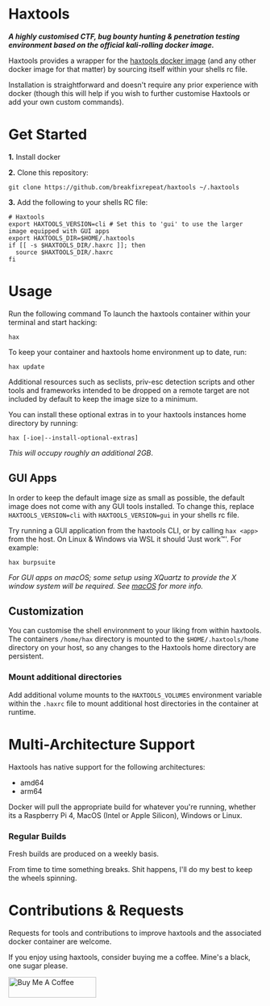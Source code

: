 # Haxtools

***A highly customised CTF, bug bounty hunting & penetration testing environment based on the official kali-rolling docker image.***

Haxtools provides a wrapper for the [haxtools docker image](https://hub.docker.com/repository/docker/infosux/haxtools/general) (and any other docker image for that matter) by sourcing itself within your shells rc file.

Installation is straightforward and doesn't require any prior experience with docker (though this will help if you wish to further customise Haxtools or add your own custom commands).

# Get Started
**1.** Install docker

**2.** Clone this repository:
```
git clone https://github.com/breakfixrepeat/haxtools ~/.haxtools
```

**3.** Add the following to your shells RC file:
```
# Haxtools
export HAXTOOLS_VERSION=cli # Set this to 'gui' to use the larger image equipped with GUI apps
export HAXTOOLS_DIR=$HOME/.haxtools
if [[ -s $HAXTOOLS_DIR/.haxrc ]]; then
  source $HAXTOOLS_DIR/.haxrc
fi
```

# Usage

Run the following command To launch the haxtools container within your terminal and start hacking:

```
hax
```

To keep your container and haxtools home environment up to date, run:

```
hax update
```

Additional resources such as seclists, priv-esc detection scripts and other tools and frameworks intended to be dropped on a remote target are not included by default to keep the image size to a minimum.

You can install these optional extras in to your haxtools instances home directory by running:

```
hax [-ioe|--install-optional-extras]
```
*This will occupy roughly an additional 2GB*.

## GUI Apps

In order to keep the default image size as small as possible, the default image does not come with any GUI tools installed. To change this, replace `HAXTOOLS_VERSION=cli` with `HAXTOOLS_VERSION=gui` in your shells rc file.

Try running a GUI application from the haxtools CLI, or by calling `hax <app>` from the host. On Linux & Windows via WSL it should 'Just work™'. For example:

```
hax burpsuite
```

*For GUI apps on macOS; some setup using XQuartz to provide the X window system will be required. See [macOS](docs/macOS.md) for more info.*

## Customization

You can customise the shell environment to your liking from within haxtools. The containers `/home/hax` directory is mounted to the `$HOME/.haxtools/home` directory on your host, so any changes to the Haxtools home directory are persistent.

### Mount additional directories

Add additional volume mounts to the `HAXTOOLS_VOLUMES` environment variable within the `.haxrc` file to mount additional host directories in the container at runtime.


# Multi-Architecture Support

Haxtools has native support for the following architectures:

* amd64
* arm64

Docker will pull the appropriate build for whatever you're running, whether its a Raspberry Pi 4, MacOS (Intel or Apple Silicon), Windows or Linux.

### Regular Builds

Fresh builds are produced on a weekly basis.

From time to time something breaks. Shit happens, I'll do my best to keep the wheels spinning.


# Contributions & Requests

Requests for tools and contributions to improve haxtools and the associated docker container are welcome.

If you enjoy using haxtools, consider buying me a coffee. Mine's a black, one sugar please.

<a href="https://www.buymeacoffee.com/roniemartinez" target="_blank"><img src="https://cdn.buymeacoffee.com/buttons/default-orange.png" alt="Buy Me A Coffee" height="41" width="174"></a>
